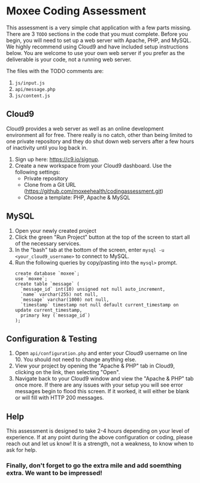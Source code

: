# Moxee Coding Assessment

This assessment is a very simple chat application with a few parts missing. There are 3 `TODO` sections in the code that you must complete. Before you begin, you will need to set up a web server with Apache, PHP, and MySQL. We highly recommend using Cloud9 and have included setup instructions below. You are welcome to use your own web server if you prefer as the deliverable is your code, not a running web server.

The files with the TODO comments are:

1. `js/input.js`
2. `api/message.php`
3. `js/content.js`

## Cloud9

Cloud9 provides a web server as well as an online development environment all for free. There really is no catch, other than being limited to one private repository and they do shut down web servers after a few hours of inactivity until you log back in.

1. Sign up here: https://c9.io/signup.
2. Create a new workspace from your Cloud9 dashboard. Use the following settings:
    - Private repository
    - Clone from a Git URL (https://github.com/moxeehealth/codingassessment.git)
    - Choose a template: PHP, Apache & MySQL

## MySQL

1. Open your newly created project
2. Click the green "Run Project" button at the top of the screen to start all of the necessary services.
3. In the "bash" tab at the bottom of the screen, enter `mysql -u <your_cloud9_username>` to connect to MySQL.
4. Run the following queries by copy/pasting into the `mysql>` prompt.
    ```
    create database `moxee`;
    use `moxee`;
    create table `message` (
      `message_id` int(10) unsigned not null auto_increment,
      `name` varchar(255) not null,
      `message` varchar(1000) not null,
      `timestamp` timestamp not null default current_timestamp on update current_timestamp,
      primary key (`message_id`)
    );
    ```

## Configuration & Testing

1. Open `api/configuration.php` and enter your Cloud9 username on line 10. You should not need to change anything else.
2. View your project by opening the "Apache & PHP" tab in Cloud9, clicking on the link, then selecting "Open".
3. Navigate back to your Cloud9 window and view the "Apache & PHP" tab once more. If there are any issues with your setup you will see error messages begin to flood this screen. If it worked, it will either be blank or will fill with HTTP 200 messages.

## Help

This assessment is designed to take 2-4 hours depending on your level of experience. If at any point during the above configuration or coding, please reach out and let us know! It is a strength, not a weakness, to know when to ask for help.

### Finally, don't forget to go the extra mile and add soemthing extra. We want to be impressed!
